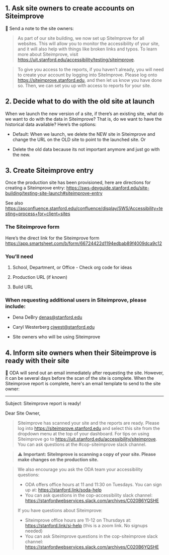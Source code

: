 ## 1. Ask site owners to create accounts on Siteimprove

📧 Send a note to the site owners:

> As part of our site building, we now set up SiteImprove for all websites. This will allow you to monitor the accessibility of your site, and it will also help with things like broken links and typos. To learn more about Siteimprove, visit https://uit.stanford.edu/accessibility/testing/siteimprove.

> To give you access to the reports, if you haven’t already, you will need to create your account by logging into SiteImprove. Please log onto https://siteimprove.stanford.edu, and then let us know you have done so. Then, we can set you up with access to reports for your site.


## 2. Decide what to do with the old site at launch

When we launch the new version of a site, if there’s an existing site, what do we want to do with the  data in Siteimprove? That is, do we want to have the historical data available? Here’s the options:

* Default: When we launch, we  delete the NEW site in Siteimprove and change the URL on the OLD site to point to the launched site. Or

* Delete the old data because its not important anymore and just go with the new.

## 3. Create Siteimprove entry

Once the production site has been provisioned, here are directions for creating a Siteimprove entry:
https://sws-devguide.stanford.edu/site-building/testing-site-launch#siteimprove-entry

See also https://asconfluence.stanford.edu/confluence/display/SWS/Accessibility+testing+process+for+client+sites

### The Siteimprove form

Here’s the direct link for the Siteimprove form
https://app.smartsheet.com/b/form/66724422d1194edbab89f4009dca9c12

### You’ll need

1. School, Department, or Office - Check org code for ideas

1. Production URL (if known)

1. Build URL

### When requesting additional users in Siteimprove, please include:

* Dena DeBry denas@stanford.edu

* Caryl Westerberg cjwest@stanford.edu

* Site owners who will be using Siteimprove

## 4. Inform site owners when their Siteimprove is ready with their site

📧 ODA will send out an email immediately after requesting the site. However, it can be several days before the scan of the site is complete. When the Siteimprove report is complete, here's an email template to send to the site owner:

---

Subject: Siteimprove report is ready!

Dear Site Owner,

> Siteimprove has scanned your site and the reports are ready. Please log into https://siteimprove.stanford.edu and select this site from the dropdown menu at the top of your dashboard.  For tips on using Siteimprove go to https://uit.stanford.edu/accessibility/siteimprove. You can ask questions at the #cop-siteimprove slack channel. 

> ⚠️ **Important: SiteImprove is scanning a copy of your site. Please make changes on the production site.**

> We also encourage you ask the ODA team your accessibility questions:
>
> * ODA offers office hours at 11 and 11:30 on Tuesdays. You can sign up at: https://stanford.link/soda-help
> * You can ask questions in the cop-accessibility slack channel:  https://stanfordwebservices.slack.com/archives/C020B6YQSHE
>
> If you have questions about Siteimprove:
>
> * Siteimprove office hours are 11-12 on Thursdays at: https://stanford.link/si-help (this is a zoom link. No signups needed)
> * You can ask Siteimprove questions in the cop-siteimprove slack channel: https://stanfordwebservices.slack.com/archives/C020B6YQSHE 

